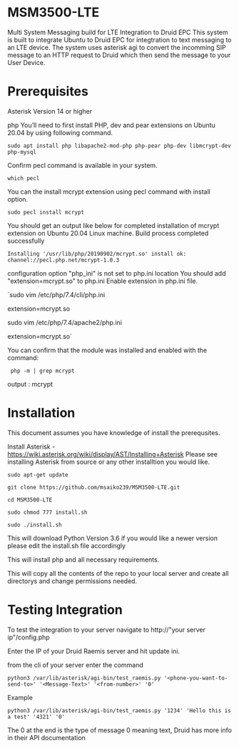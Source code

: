 # MSM3500-LTE
Multi System Messaging build for LTE Integration to Druid EPC
This system is built to integrate Ubuntu to Druid EPC for integtration to text messaging to an LTE device. The system uses asterisk agi to convert the incomming SIP message to an HTTP request to Druid which then send the message to your User Device. 

# Prerequisites

  Asterisk Version 14 or higher
  
php 
You’ll need to first install PHP, dev and pear extensions on Ubuntu 20.04 by using following command.

  `sudo apt install php libapache2-mod-php php-pear php-dev libmcrypt-dev php-mysql `
  
Confirm pecl command is available in your system.

  `which pecl`
  
You can the install mcrypt extension using pecl command with install option.

  `sudo pecl install mcrypt`
  
You should get an output like below for completed installation of mcrypt extension on Ubuntu 20.04 Linux machine.
Build process completed successfully

`Installing '/usr/lib/php/20190902/mcrypt.so'
install ok: channel://pecl.php.net/mcrypt-1.0.3`

configuration option "php_ini" is not set to php.ini location
You should add "extension=mcrypt.so" to php.ini
Enable extension in php.ini file.

  `sudo vim /etc/php/7.4/cli/php.ini
  
  extension=mcrypt.so
  
  sudo vim /etc/php/7.4/apache2/php.ini
  
  extension=mcrypt.so`

You can confirm that the module was installed and enabled with the command:

 ` php -m | grep mcrypt`
 
  output : mcrypt

# Installation 

This document assumes you have knowledge of install the prerequsites.

Install Asterisk - https://wiki.asterisk.org/wiki/display/AST/Installing+Asterisk
  Please see installing Asterisk from source or any other installtion you would like.

    sudo apt-get update
    
    git clone https://github.com/msaiko239/MSM3500-LTE.git

    cd MSM3500-LTE
    
    sudo chmod 777 install.sh

    sudo ./install.sh

This will download Python Version 3.6 if you would like a newer version please edit the install.sh file accordingly

This will install php and all necessary requirements. 

This will copy all the contents of the repo to your local server and create all directorys and change permissions needed.

# Testing Integration
To test the integration to your server navigate to http://"your server ip"/config.php

Enter the IP of your Druid Raemis server and hit update ini.

from the cli of your server enter the command

    python3 /var/lib/asterisk/agi-bin/test_raemis.py '<phone-you-want-to-send-to>' '<Message-Text>' '<from-number>' '0'
    
Example

    python3 /var/lib/asterisk/agi-bin/test_raemis.py '1234' 'Hello this is a test' '4321' '0'

The 0 at the end is the type of message 0 meaning text, Druid has more info in their API documentation
    
